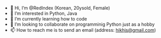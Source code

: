 - 👋 Hi, I’m @RedIndex (Korean, 20ysold, Female)
- 👀 I’m interested in Python, Java
- 🌱 I’m currently learning how to code
- 💞️ I’m looking to collaborate on programminig Python just as a hobby
- 📫 How to reach me is to send an email (address: hikhjs@gmail.com)

